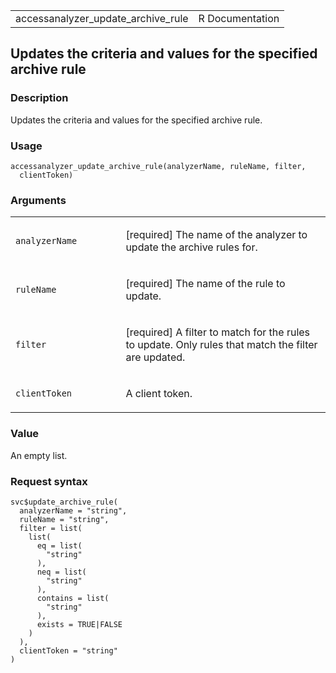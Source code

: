 <table style="width: 100%;">
<tbody>
<tr class="odd">
<td>accessanalyzer_update_archive_rule</td>
<td style="text-align: right;">R Documentation</td>
</tr>
</tbody>
</table>

## Updates the criteria and values for the specified archive rule

### Description

Updates the criteria and values for the specified archive rule.

### Usage

    accessanalyzer_update_archive_rule(analyzerName, ruleName, filter,
      clientToken)

### Arguments

<table>
<colgroup>
<col style="width: 35%" />
<col style="width: 65%" />
</colgroup>
<tbody>
<tr class="odd">
<td><code
id="accessanalyzer_update_archive_rule_:_analyzerName">analyzerName</code></td>
<td><p>[required] The name of the analyzer to update the archive rules
for.</p></td>
</tr>
<tr class="even">
<td><code
id="accessanalyzer_update_archive_rule_:_ruleName">ruleName</code></td>
<td><p>[required] The name of the rule to update.</p></td>
</tr>
<tr class="odd">
<td><code
id="accessanalyzer_update_archive_rule_:_filter">filter</code></td>
<td><p>[required] A filter to match for the rules to update. Only rules
that match the filter are updated.</p></td>
</tr>
<tr class="even">
<td><code
id="accessanalyzer_update_archive_rule_:_clientToken">clientToken</code></td>
<td><p>A client token.</p></td>
</tr>
</tbody>
</table>

### Value

An empty list.

### Request syntax

    svc$update_archive_rule(
      analyzerName = "string",
      ruleName = "string",
      filter = list(
        list(
          eq = list(
            "string"
          ),
          neq = list(
            "string"
          ),
          contains = list(
            "string"
          ),
          exists = TRUE|FALSE
        )
      ),
      clientToken = "string"
    )
